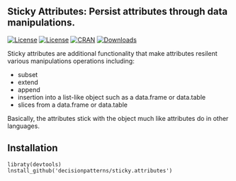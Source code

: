 ## Sticky Attributes: Persist attributes through data manipulations.

[![License](https://img.shields.io/badge/core-MPL--2-brightgreen.svg)](https://www.mozilla.org/en-US/MPL/2.0/) 
[![License](http://img.shields.io/badge/license-GPL%20%28%3E=%202%29-brightgreen.svg?style=flat)](http://www.gnu.org/licenses/gpl-2.0.html) 
[![CRAN](http://www.r-pkg.org/badges/version/sticky.attributes)](https://cran.rstudio.com/web/packages/sticky.attributes/index.html)
[![Downloads](http://cranlogs.r-pkg.org/badges/sticky.attributes?color=brightgreen)](http://www.r-pkg.org/pkg/sticky.attributes)


Sticky attributes are additional functionality that make attributes resilent 
various manipulations operations including:

- subset
- extend
- append
- insertion into a list-like object such as a data.frame or data.table
- slices from a data.frame or data.table

Basically, the attributes stick with the object much like attributes do in other
languages.


## Installation 

    libraty(devtools)
    lnstall_github('decisionpatterns/sticky.attributes')
